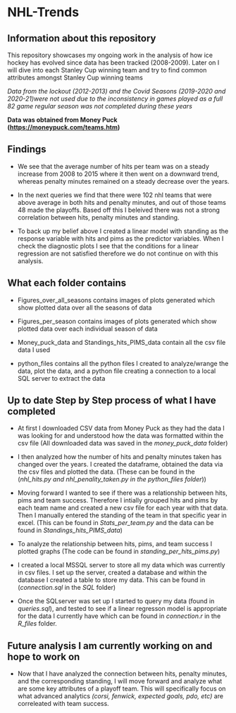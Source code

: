 # NHL-Trends

## Information about this repository

This repository showcases my ongoing work in the analysis of how ice hockey has evolved since data has been tracked (2008-2009). Later on I will dive into each Stanley Cup winning team and try to find common attributes amongst Stanley Cup winning teams

*Data from the lockout (2012-2013) and the Covid Seasons (2019-2020 and 2020-21)were not used due to the inconsistency in games played as a full 82 game regular season was not completed during these years*

**Data was obtained from Money Puck (https://moneypuck.com/teams.htm)**

## Findings

- We see that the average number of hits per team was on a steady increase from 2008 to 2015 where it then went on a downward trend, whereas penalty minutes remained on a steady decrease over the years.

- In the next queries we find that there were 102 nhl teams that were above average in both hits and penalty minutes, and out of those teams 48 made the playoffs. Based off this I beleived there was not a strong correlation between hits, penalty minutes and standing.

- To back up my belief above I created a linear model with standing as the response variable with hits and pims as the predictor variables. When I check the diagnostic plots I see that the conditions for a linear regression are not satisfied therefore we do not continue on with this analysis.

## What each folder contains

- Figures_over_all_seasons contains images of plots generated which show plotted data over all the seasons of data 

- Figures_per_season contains images of plots generated which show plotted data over each individual season of data

- Money_puck_data and Standings_hits_PIMS_data contain all the csv file data I used

- python_files contains all the python files I created to analyze/wrange the data, plot the data, and a python file creating a connection to a local SQL server to extract the data

## Up to date Step by Step process of what I have completed

- At first I downloaded CSV data from Money Puck as they had the data I was looking for and understood how the data was formatted within the csv file (All downloaded data was saved in the *money_puck_data* folder)

- I then analyzed how the number of hits and penalty minutes taken has changed over the years. I created the dataframe, obtained the data via the csv files and plotted the data. (These can be found in the (*nhl_hits.py and nhl_penality_taken.py in the python_files folder*))

- Moving forward I wanted to see if there was a relationship between hits, pims and team success. Therefore I intially grouped hits and pims by each team name and created a new csv file for each year with that data. Then I manually entered the standing of the team in that specific year in excel. (This can be found in *Stats_per_team.py* and the data can be found in *Standings_hits_PIMS_data*)

- To analyze the relationship between hits, pims, and team success I plotted graphs (The code can be found in *standing_per_hits_pims.py*)

- I created a local MSSQL server to store all my data which was currently in csv files. I set up the server, created a database and within the database I created a table to store my data. This can be found in (*connection.sql* in the *SQL* folder)

-  Once the SQLserver was set up I started to query my data (found in *queries.sql*), and tested to see if a linear regresson model is appropriate for the data I currently have which can be found in *connection.r* in the *R_files* folder.

## Future analysis I am currently working on and hope to work on 

- Now that I have analyzed the connection between hits, penalty minutes, and the corresponding standing, I will move forward and analyze what are some key attributes of a playoff team. This will specifically focus on what advanced analytics *(corsi, fenwick, expected goals, pdo, etc)* are correleated with team success.

